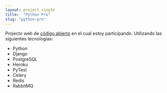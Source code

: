 ```yaml
---
layout: project_single
title:  "Python Pro"
slug: "python-pro"
---
```

Projecto web de [código abierto](https://github.com/pythonprobr/pythonpro-website) en el cual estoy participando. Utilizando las siguientes tecnologías:
- Python
- Django
- PostgreSQL
- Heroku
- PyTest
- Celery
- Redis
- RabbitMQ